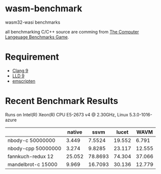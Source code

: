 # wasm-benchmark

wasm32-wasi benchmarks

all benchmarking C/C++ source are comming from [The Computer Langeuage Benchmarks Game](https://benchmarksgame-team.pages.debian.net/benchmarksgame/index.html).

# Requirement

* [Clang 9](https://clang.llvm.org/)
* [LLD 9](https://lld.llvm.org/)
* [emscripten](https://github.com/emscripten-core/emsdk)

# Recent Benchmark Results

Runs on Intel(R) Xeon(R) CPU E5-2673 v4 @ 2.30GHz, Linux 5.3.0-1016-azure

|                    | native | ssvm    | lucet  | WAVM   |
| ------------------ | ------ | ------- | ------ | ------ |
| nbody-c 50000000   | 3.449  | 7.5524  | 19.552 | 6.791  |
| nbody-cpp 50000000 | 3.274  | 9.8285  | 23.117 | 12.555 |
| fannkuch-redux 12  | 25.052 | 78.8693 | 74.304 | 37.066 |
| mandelbrot-c 15000 | 9.969  | 16.7093 | 30.136 | 12.779 |
